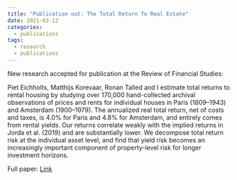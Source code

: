 ```yaml
---
title: "Publication out: The Total Return To Real Estate"
date: 2021-03-12
categories:
  - publications
tags:
  - research
  - publications
---
```


New research accepted for publication at the Review of Financial Studies:

Piet Eichholts, Matthijs Korevaar, Ronan Talled and I estimate total returns to rental housing by studying over 170,000 hand-collected archival observations of prices and rents for individual houses in Paris (1809&ndash;1943) and Amsterdam (1900&ndash;1979). The annualized real total return, net of costs and taxes, is 4.0% for Paris and 4.8% for Amsterdam, and entirely comes from rental yields. Our returns correlate weakly with the implied returns in Jorda et al. (2019) and are substantially lower. We decompose total return risk at the individual asset level, and find that yield risk becomes an increasingly important component of property-level risk for longer investment horizons.

Full paper: [Link](https://papers.ssrn.com/sol3/papers.cfm?abstract_id=3549278)
